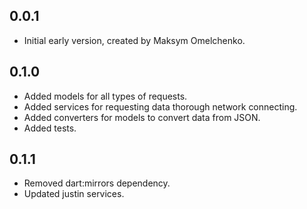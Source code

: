 ## 0.0.1

- Initial early version, created by Maksym Omelchenko.

## 0.1.0
- Added models for all types of requests.
- Added services for requesting data thorough network connecting.
- Added converters for models to convert data from JSON.
- Added tests.

## 0.1.1
- Removed dart:mirrors dependency.
- Updated justin services.
